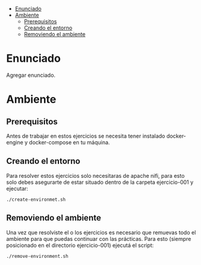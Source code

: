 
- [Enunciado](#enunciado)
- [Ambiente](#ambiente)
  - [Prerequisitos](#prerequisitos)
  - [Creando el entorno](#creando-el-entorno)
  - [Removiendo el ambiente](#removiendo-el-ambiente)

# Enunciado

Agregar enunciado.

# Ambiente

## Prerequisitos

Antes de trabajar en estos ejercicios se necesita tener instalado docker-engine y docker-compose en tu máquina.

## Creando el entorno

Para resolver estos ejercicios solo necesitaras de apache nifi, para esto solo debes asegurarte de estar situado dentro de la carpeta ejercicio-001 y ejecutar:

`./create-environmet.sh`  

## Removiendo el ambiente

Una vez que resolviste el o los ejercicios es necesario que remuevas todo el ambiente para que puedas continuar con las prácticas. Para esto (siempre posicionado en el directorio ejercicio-001) ejecutá el script:

`./remove-environment.sh`
